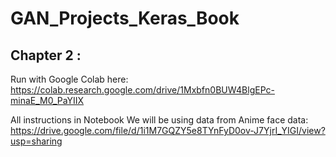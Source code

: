 # GAN_Projects_Keras_Book

## Chapter 2 : 

Run with Google Colab here:
https://colab.research.google.com/drive/1Mxbfn0BUW4BlgEPc-minaE_M0_PaYIIX

All instructions in Notebook
We will be using data from Anime face data: https://drive.google.com/file/d/1i1M7GQZY5e8TYnFyD0ov-J7YjrI_YIGI/view?usp=sharing
